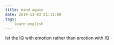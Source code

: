 ```yaml
---
title: mind again
date: 2019-11-03 21:11:00
tags:
    learn english
---
```

let the IQ with emotion rather than emotion with IQ 